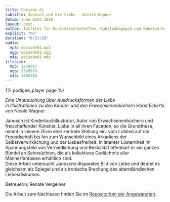 ```yaml
---
title: Episode 01
subtitle: Janosch und die Liebe - Nicole Wagner
datum: June 22nd 2020
layout: post
author: Institut für Kunstwissenschaften, Kunstpädagogik und Kunstvermittlung
explicit: "no"
duration: "0:11:26"
audio:
  mp3: episode01.mp3
  ogg: episode01.ogg
  m4a: episode01.m4a
filesize:
  mp3: 1234567
  ogg: 2345678
  m4a: 3456789
---
```


{% podigee_player page %}

_Eine Untersuchung über Ausdrucksformen der Liebe  
in Illustrationen zu den Kinder- und den Erwachsenenbüchern Horst Eckerts_ von Nicole Wagner

Janosch ist Kinderbuchillustrator, Autor von Erwachsenenbüchern und freischaffender Künstler. Liebe in all ihren Facetten, so die Grundthese, nimmt in seinem Œvre eine zentrale Stellung ein: vom Loblied auf die Freundschaft bis hin zum Wunschbild eines Arkadiens der Selbstverwirklichung und der Liebesfreiheit. In latenter Lüsternheit im Spannungsfeld von Verniedlichung und Bestialität offenbart er ein ganzes Bündel an Sehnsüchten, die als kollektives Gedächtnis aller Männerfantasien erhältlich sind.  
Diese Arbeit untersucht _Janoschs_ disparates Bild von Liebe und deutet es gleichsam als Spiegel und als ironische Brechung des abendländischen Liebesdiskurses.

Betreuerin: Renate Vergeiner

Die Arbeit zum Nachlesen finden Sie im [Repositorium der Angewandten](http://phaidra.bibliothek.uni-ak.ac.at/o:35230).
